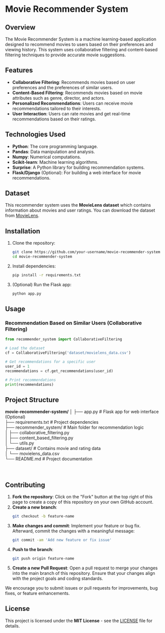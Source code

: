 # Movie Recommender System

## Overview

The Movie Recommender System is a machine learning-based application designed to recommend movies to users based on their preferences and viewing history. This system uses collaborative filtering and content-based filtering techniques to provide accurate movie suggestions. 

## Features

- **Collaborative Filtering**: Recommends movies based on user preferences and the preferences of similar users.
- **Content-Based Filtering**: Recommends movies based on movie attributes such as genre, director, and actors.
- **Personalized Recommendations**: Users can receive movie recommendations tailored to their interests.
- **User Interaction**: Users can rate movies and get real-time recommendations based on their ratings.

## Technologies Used

- **Python**: The core programming language.
- **Pandas**: Data manipulation and analysis.
- **Numpy**: Numerical computations.
- **Scikit-learn**: Machine learning algorithms.
- **Surprise**: A Python library for building recommendation systems.
- **Flask/Django** (Optional): For building a web interface for movie recommendations.

## Dataset

This recommender system uses the **MovieLens dataset** which contains information about movies and user ratings. You can download the dataset from [MovieLens](https://grouplens.org/datasets/movielens/).

## Installation

1. Clone the repository:
    ```bash
    git clone https://github.com/your-username/movie-recommender-system.git
    cd movie-recommender-system
    ```

2. Install dependencies:
    ```bash
    pip install -r requirements.txt
    ```

3. (Optional) Run the Flask app:
    ```bash
    python app.py
    ```

## Usage

### Recommendation Based on Similar Users (Collaborative Filtering)

```python
from recommender_system import CollaborativeFiltering

# Load the dataset
cf = CollaborativeFiltering('dataset/movielens_data.csv')

# Get recommendations for a specific user
user_id = 1
recommendations = cf.get_recommendations(user_id)

# Print recommendations
print(recommendations)
```

## Project Structure

**movie-recommender-system/**
│
├── app.py               # Flask app for web interface (Optional) <br>
├── requirements.txt     # Project dependencies  <br>
├── recommender_system/  # Main folder for recommendation logic <br>
│   ├── collaborative_filtering.py <br>
│   ├── content_based_filtering.py <br>
│   └── utils.py <br>
├── dataset/             # Contains movie and rating data <br>
│   └── movielens_data.csv <br>
└── README.md            # Project documentation <br>
 <br>
  <br>


## Contributing

1. **Fork the repository**: Click on the "Fork" button at the top right of this page to create a copy of this repository on your own GitHub account.
2. **Create a new branch**: 
    ```bash
    git checkout -b feature-name
    ```
3. **Make changes and commit**: Implement your feature or bug fix. Afterward, commit the changes with a meaningful message:
    ```bash
    git commit -am 'Add new feature or fix issue'
    ```
4. **Push to the branch**: 
    ```bash
    git push origin feature-name
    ```
5. **Create a new Pull Request**: Open a pull request to merge your changes into the main branch of this repository. Ensure that your changes align with the project goals and coding standards.

We encourage you to submit issues or pull requests for improvements, bug fixes, or feature enhancements.

## License

This project is licensed under the **MIT License** - see the [LICENSE](LICENSE) file for details.

